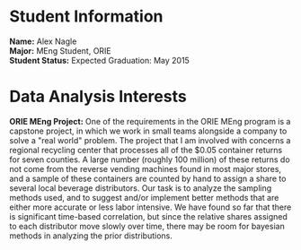 # Student Information

**Name:** Alex Nagle  
**Major:** MEng Student, ORIE  
**Student Status:** Expected Graduation: May 2015  

# Data Analysis Interests

**ORIE MEng Project:**
One of the requirements in the ORIE MEng program is a capstone project, in which we work in small teams alongside a company to solve a "real world" problem. 
The project that I am involved with concerns a regional recycling center that processes all of the $0.05 container returns for seven counties. 
A large number (roughly 100 million) of these returns do not come from the reverse vending machines found in most major stores, and a sample of these containers are counted by hand to assign a share to several local beverage distributors. 
Our task is to analyze the sampling methods used, and to suggest and/or implement better methods that are either more accurate or less labor intensive. 
We have found so far that there is significant time-based correlation, but since the relative shares assigned to each distributor move slowly over time, there may be room for bayesian methods in analyzing the prior distributions.

